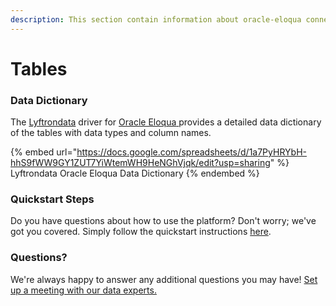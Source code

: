 ```yaml
---
description: This section contain information about oracle-eloqua connector tables information
---
```


# Tables

### Data Dictionary

The [Lyftrondata](https://www.lyftrondata.com/) driver for [Oracle Eloqua](https://www.lyftrondata.com/integration/oracle-eloqua/)[ ](https://www.lyftrondata.com/integration/oracle-eloqua/)provides a detailed data dictionary of the tables with data types and column names.

{% embed url="https://docs.google.com/spreadsheets/d/1a7PyHRYbH-hhS9fWW9GY1ZUT7YiWtemWH9HeNGhVjqk/edit?usp=sharing" %}
Lyftrondata Oracle Eloqua Data Dictionary
{% endembed %}

### Quickstart Steps

Do you have questions about how to use the platform? Don't worry; we've got you covered. Simply follow the quickstart instructions [here](../../../../quickstart-steps.md).

### Questions? <a href="#questions" id="questions"></a>

We're always happy to answer any additional questions you may have! [Set up a meeting with our data experts.](https://www.lyftrondata.com/book-a-meeting/)

